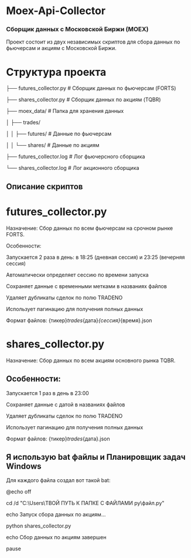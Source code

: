 # Moex-Api-Collector

### Сборщик данных с Московской Биржи (MOEX)
Проект состоит из двух независимых скриптов для сбора данных по фьючерсам и акциям с Московской Биржи.

# Структура проекта

├── futures_collector.py    # Сборщик данных по фьючерсам (FORTS)

├── shares_collector.py     # Сборщик данных по акциям (TQBR)

├── moex_data/              # Папка для хранения данных

│   ├── trades/

│   │   ├── futures/        # Данные по фьючерсам

│   │   └── shares/         # Данные по акциям

├── futures_collector.log   # Лог фьючерсного сборщика

└── shares_collector.log    # Лог акционного сборщика

## Описание скриптов
# futures_collector.py
Назначение: Сбор данных по всем фьючерсам на срочном рынке FORTS.

Особенности:

Запускается 2 раза в день: в 18:25 (дневная сессия) и 23:25 (вечерняя сессия)

Автоматически определяет сессию по времени запуска

Сохраняет данные с временными метками в названиях файлов

Удаляет дубликаты сделок по полю TRADENO

Использует пагинацию для получения полных данных

Формат файлов: {тикер}_trades_{дата}_{сессия}_{время}.json

# shares_collector.py
Назначение: Сбор данных по всем акциям основного рынка TQBR.

## Особенности:

Запускается 1 раз в день в 23:00

Сохраняет данные с датой в названиях файлов

Удаляет дубликаты сделок по полю TRADENO

Использует пагинацию для получения полных данных

Формат файлов: {тикер}_trades_{дата}.json

## Я использую bat файлы и Планировщик задач Windows

Для каждого файла создал вот такой bat:

@echo off

cd /d "C:\Users\ТВОЙ ПУТЬ К ПАПКЕ С ФАЙЛАМИ py\файл.py"

echo Запуск сбора данных по акциям...

python shares_collector.py

echo Сбор данных по акциям завершен

pause



